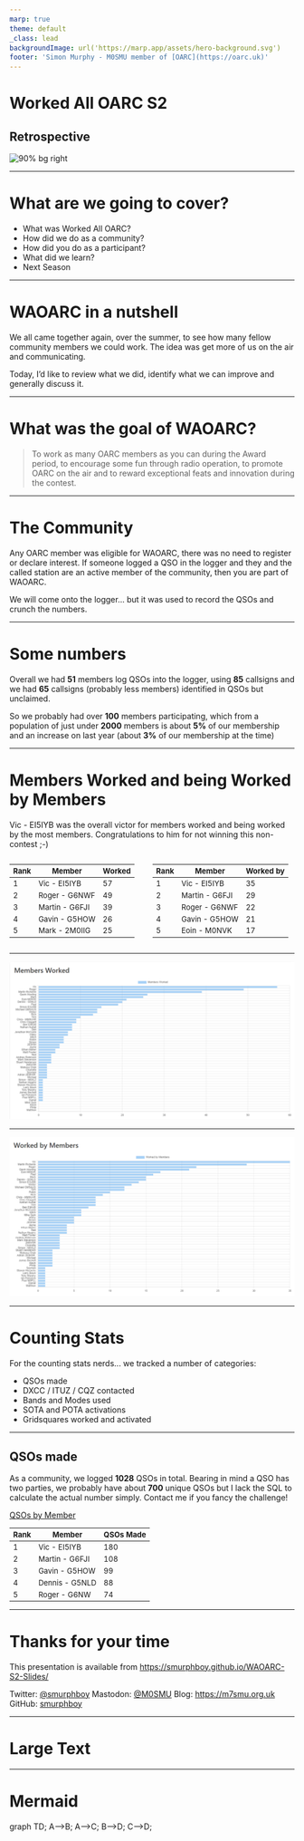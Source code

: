 ```yaml
---
marp: true
theme: default
_class: lead
backgroundImage: url('https://marp.app/assets/hero-background.svg')
footer: 'Simon Murphy - M0SMU member of [OARC](https://oarc.uk)'
---
```


# Worked All OARC S2
## Retrospective
![90% bg right](https://www.oarc.uk/wp-content/uploads/2022/12/calls-3-768x553.png)

---

<!-- paginate: true -->
<!-- This is what we will cover, but its not an agenda as such -->
# What are we going to cover?

- What was Worked All OARC?
- How did we do as a community?
- How did you do as a participant?
- What did we learn?
- Next Season
<!-- Can have multiple on a slide -->

---

# WAOARC in a nutshell

We all came together again, over the summer, to see how many fellow community members we could work. The idea was get more of us on the air and communicating.

Today, I’d like to review what we did, identify what we can improve and generally discuss it.
<!-- Can also do a multiline
comment that will show in notes -->


---

# What was the goal of WAOARC?

> To work as many OARC members as you can during the Award period, to encourage some fun through radio operation, to promote OARC on the air and to reward exceptional feats and innovation during the contest.

---

# The Community

Any OARC member was eligible for WAOARC, there was no need to register or declare interest. If someone logged a QSO in the logger and they and the called station are an active member of the community, then you are part of WAOARC.

We will come onto the logger... but it was used to record the QSOs and crunch the numbers.

---

# Some numbers

Overall we had **51** members log QSOs into the logger, using **85** callsigns and we had **65** callsigns (probably less members) identified in QSOs but unclaimed.

So we probably had over **100** members participating, which from a population of just under **2000** members is about **5%** of our membership and an increase on last year (about **3%** of our membership at the time)

---

# Members Worked and being Worked by Members

 Vic - EI5IYB was the overall victor for members worked and being worked by the most members. Congratulations to him for not winning this non-contest ;-)
<style scoped>
table {
  font-size: 13px;
}
</style>
<div class="columns">
<div class="column">

| Rank     | Member         | Worked   |
| -------- | -------------- | -------- |
| 1        | Vic - EI5IYB   | 57       |
| 2        | Roger - G6NWF  | 49       |
| 3        | Martin - G6FJI | 39       |
| 4        | Gavin - G5HOW  | 26       |
| 5        | Mark - 2M0IIG  | 25       |

</div>
<div class="column">

| Rank     | Member         | Worked by |
| -------- | -------------- | --------- |
| 1        | Vic - EI5IYB   | 35        |
| 2        | Martin - G6FJI | 29        |
| 3        | Roger - G6NWF  | 22        |
| 4        | Gavin - G5HOW  | 21        |
| 5        | Eoin - M0NVK   | 17        |

</div>
</div>

---

![bg 85%](img/membersworked.png)

---

![bg 85%](img/workedby.png)

---

# Counting Stats

For the counting stats nerds... we tracked a number of categories:

* QSOs made
* DXCC / ITUZ / CQZ contacted
* Bands and Modes used
* SOTA and POTA activations
* Gridsquares worked and activated

---

## QSOs made
<style scoped>
table {
  font-size: 13px;
}
</style>
As a community, we logged **1028** QSOs in total. Bearing in mind a QSO has two parties, we probably have about **700** unique QSOs but I lack the SQL to calculate the actual number simply. Contact me if you fancy the challenge!

[QSOs by Member](https://waoarc.oarc.uk/waoarc/usertable)

| Rank     | Member         | QSOs Made |
| -------- | -------------- | --------- |
| 1        | Vic - EI5IYB   | 180       |
| 2        | Martin - G6FJI | 108       |
| 3        | Gavin - G5HOW  | 99        |
| 4        | Dennis - G5NLD | 88        |
| 5        | Roger - G6NW   | 74        |

---

# Thanks for your time

This presentation is available  from https://smurphboy.github.io/WAOARC-S2-Slides/

<i class="fa-brands fa-twitter"></i> Twitter: [@smurphboy](https://twitter.com/smurphboy)
<i class="fa-brands fa-mastodon"></i> Mastodon: [@M0SMU](https://mastodon.radio/@M0SMU)
<i class="fa fa-window-maximize"></i> Blog: https://m7smu.org.uk
<i class="fa-brands fa-github"></i> GitHub: [smurphboy](https://github.com/smurphboy)

---

# <!--fit--> Large Text

---

<!-- Needed for mermaid, can be anywhere in file except frontmatter -->
<script type="module">
  import mermaid from 'https://cdn.jsdelivr.net/npm/mermaid@10/dist/mermaid.esm.min.mjs';
  mermaid.initialize({ startOnLoad: true });
</script>

# Mermaid

<div class="mermaid">
graph TD;
    A-->B;
    A-->C;
    B-->D;
    C-->D;
</div>
